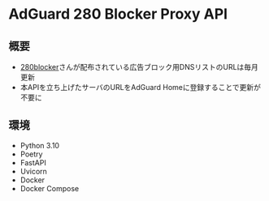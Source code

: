 # AdGuard 280 Blocker Proxy API
## 概要
- [280blocker](https://280blocker.net/)さんが配布されている広告ブロック用DNSリストのURLは毎月更新
- 本APIを立ち上げたサーバのURLをAdGuard Homeに登録することで更新が不要に

## 環境
- Python 3.10
- Poetry
- FastAPI
- Uvicorn
- Docker
- Docker Compose

